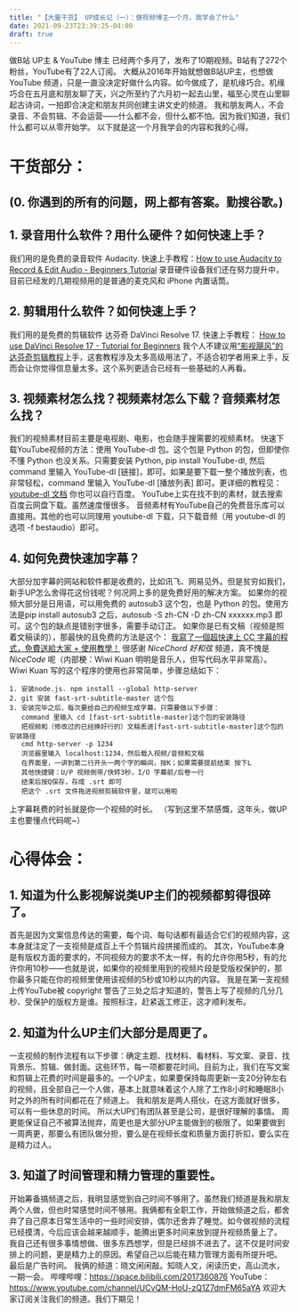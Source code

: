 ```yaml
---
title: "【大量干货】 UP成长记（一）：做视频博主一个月，我学会了什么"
date: 2021-09-23T23:39:25-04:00
draft: true
---
```


做B站 UP主 & YouTube 博主 已经两个多月了，发布了10期视频。B站有了272个粉丝，YouTube有了22人订阅。 
大概从2016年开始就想做B站UP主，也想做 YouTube 频道，只是一直没决定好做什么内容。如今做成了，是机缘巧合。机缘巧合在五月底和朋友聊了天，兴之所至约了六月初一起去山里，福至心灵在山里聊起古诗词，一拍即合决定和朋友共同创建主讲文史的频道。
我和朋友两人，不会录音、不会剪辑、不会运营——什么都不会，但什么都不怕。因为我们知道，我们什么都可以从零开始学。
以下就是这一个月我学会的内容和我的心得。
# 干货部分：
## (0. 你遇到的所有的问题，网上都有答案。勤搜谷歌。)
## 1. 录音用什么软件？用什么硬件？如何快速上手？
我们用的是免费的录音软件 Audacity. 快速上手教程：[How to use Audacity to Record & Edit Audio - Beginners Tutorial](https://www.youtube.com/watch?v=yzJ2VyYkmaA)
录音硬件设备我们还在努力提升中，目前已经发的几期视频用的是普通的麦克风和 iPhone 内置话筒。
## 2. 剪辑用什么软件？如何快速上手？
我们用的是免费的剪辑软件 达芬奇 DaVinci Resolve 17. 快速上手教程： [How to use DaVinci Resolve 17 - Tutorial for Beginners](https://www.youtube.com/watch?v=UguJiz9AYM8)
我个人不建议用[“影视飓风”的达芬奇剪辑教程](https://www.bilibili.com/video/BV1B7411A7M1)上手，这套教程涉及太多高级用法了，不适合初学者用来上手，反而会让你觉得信息量太多。这个系列更适合已经有一些基础的人再看。
## 3. 视频素材怎么找？视频素材怎么下载？音频素材怎么找？
我们的视频素材目前主要是电视剧、电影，也会随手搜需要的视频素材。
快速下载YouTube视频的方法：使用 YouTube-dl 包。这个包是 Python 的包，但即使你不懂 Python 也没关系。只需要安装 Python, pip install YouTube-dl, 然后 command 里输入 YouTube-dl [链接]，即可。如果是要下载一整个播放列表，也非常轻松，command 里输入 YouTube-dl [播放列表] 即可。更详细的教程见：[youtube-dl 文档](https://github.com/ytdl-org/youtube-dl) 你也可以自行百度。
YouTube上实在找不到的素材，就去搜索百度云网盘下载。虽然速度慢很多。
音频素材有YouTube自己的免费音乐库可以直接用。其他的也可以同理用 youtube-dl 下载，只下载音频（用 youtube-dl 的选项 -f bestaudio）即可。
## 4. 如何免费快速加字幕？
大部分加字幕的网站和软件都是收费的，比如讯飞、网易见外。但是贫穷如我们，新手UP怎么舍得花这份钱呢？何况网上多的是免费好用的解决方案。
如果你的视频大部分是日用语，可以用免费的  autosub3  这个包，也是 Python 的包。使用方法是pip install autosub3 之后，autosub -S zh-CN -D zh-CN xxxxxx.mp3 即可。这个包的缺点是错别字很多，需要手动订正。
如果你是已有文稿（视频是照着文稿读的），那最快的且免费的方法是这个： [我寫了一個超快速上 CC 字幕的程式，免費送給大家 + 使用教學！](https://www.youtube.com/watch?v=Ath3BX9DBRs) 很感谢 *NiceChord 好和弦* 频道，真不愧是 *NiceCode* 呢（内部梗：Wiwi Kuan 明明是音乐人，但写代码水平非常高）。
Wiwi Kuan 写的这个程序的使用也非常简单，步骤总结如下：

    1. 安装node.js. npm install --global http-server
    2. git 安装 fast-srt-subtitle-master 这个包
    3. 安装完毕之后，每次要给自己的视频生成字幕，只需要做以下步骤：
       command 里输入 cd [fast-srt-subtitle-master]这个包的安装路径
       把视频和（修改过的已经换好行的）文稿丢进[fast-srt-subtitle-master]这个包的安装路径
       cmd http-server -p 1234
       浏览器里输入 localhost:1234，然后载入视频/音频和文稿
       在界面里，一讲到第二行开头一两个字的瞬间，按K；如果需要提前结束 按下L
       其他快捷键：U/P 视频倒带/快转3秒，I/O 字幕前/后卷一行
       结束后按Q保存，存成 .srt 即可
       把这个 .srt 文件拖进视频剪辑软件里，就可以用啦

上字幕耗费的时长就是你一个视频的时长。
（写到这里不禁感慨，这年头，做UP主也要懂点代码呢~）
# 心得体会：
## 1. 知道为什么影视解说类UP主们的视频都剪得很碎了。
首先是因为文案信息传达的需要，每个词、每句话都有最适合它们的视频内容，这本身就注定了一支视频是成百上千个剪辑片段拼接而成的。
其次，YouTube本身是有版权方面的要求的，不同视频方的要求不太一样，有的允许你用5秒，有的允许你用10秒——也就是说，如果你的视频里用到的视频片段是受版权保护的，那你最多只能在你的视频里使用该视频的5秒或10秒以内的内容。
我是在第一支视频上传YouTube被 copyright 警告了三处之后才知道的，警告上写了视频的几分几秒、受保护的版权方是谁。按照标注，赶紧返工修正，这才顺利发布。
## 2. 知道为什么UP主们大部分是周更了。
一支视频的制作流程有以下步骤：确定主题、找材料、看材料、写文案、录音、找背景乐、剪辑、做封面。这些环节，每一项都要花时间。目前为止，我们在写文案和剪辑上花费的时间是最多的。一个UP主，如果要保持每周更新一支20分钟左右的视频，且全部自己一个人做，基本上就意味着这个人除了工作8小时和睡眠8小时之外的所有时间都花在了频道上。
我和朋友是两人搭伙，在这方面就好很多，可以有一些休息的时间。
所以大UP们有团队甚至是公司，是很好理解的事情。
周更能保证自己不被算法抛弃，周更也是大部分UP主能做到的极限了。如果要做到一周两更，那要么有团队做分担，要么是在视频长度和质量方面打折扣，要么实在是精力过人。
## 3. 知道了时间管理和精力管理的重要性。
开始筹备搞频道之后，我明显感觉到自己时间不够用了。虽然我们频道是我和朋友两个人做，但也时常感觉时间不够用。我俩都有全职工作，开始做频道之后，都舍弃了自己原本日常生活中的一些时间安排，偶尔还舍弃了睡觉。如今做视频的流程已经摸清，今后应该会越来越顺手，能腾出更多时间来放到提升视频质量上了。
我自己还有很多事情想做、很多东西想学，但是已经排不进去了。这不仅是时间安排上的问题，更是精力上的原因。希望自己以后能在精力管理方面有所提升吧。
最后是广告时间。
我俩的频道：晓文闲闲敲。知晓人文，闲读历史，高山流水，一期一会。
哔哩哔哩：https://space.bilibili.com/2017360876
YouTube：https://www.youtube.com/channel/UCvQM-HoU-zQ1Z7dmFM65aYA
欢迎大家订阅关注我们的频道。我们下期见！
